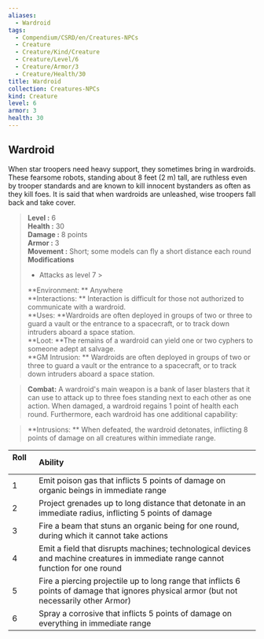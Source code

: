 ```yaml
---
aliases:
  - Wardroid
tags:
  - Compendium/CSRD/en/Creatures-NPCs
  - Creature
  - Creature/Kind/Creature
  - Creature/Level/6
  - Creature/Armor/3
  - Creature/Health/30
title: Wardroid
collection: Creatures-NPCs
kind: Creature
level: 6
armor: 3
health: 30
---
```

## Wardroid  
When star troopers need heavy support, they sometimes bring in wardroids. These fearsome robots, standing about 8 feet (2 m) tall, are ruthless even by trooper standards and are known to kill innocent bystanders as often as they kill foes. It is said that when wardroids are unleashed, wise troopers fall back and take cover.  

  
> **Level :** 6  
> **Health :** 30  
> **Damage :** 8 points  
> **Armor :** 3  
> **Movement :** Short; some models can fly a short distance each round  
> **Modifications**  
>- Attacks as level 7 >
>  
> **Environment: ** Anywhere  
> **Interactions: ** Interaction is difficult for those not authorized to communicate with a wardroid.  
> **Uses: **Wardroids are often deployed in groups of two or three to guard a vault or the entrance to a spacecraft, or to track down intruders aboard a space station.  
> **Loot: **The remains of a wardroid can yield one or two cyphers to someone adept at salvage.  
> **GM Intrusion: ** Wardroids are often deployed in groups of two or three to guard a vault or the entrance to a spacecraft, or to track down intruders aboard a space station.  

> **Combat:** 
> A wardroid's main weapon is a bank of laser blasters that it can use to attack up to three foes standing next to each other as one action. When damaged, a wardroid regains 1 point of health each round. Furthermore, each wardroid has one additional capability:  
  

> **Intrusions: ** 
> When defeated, the wardroid detonates, inflicting 8 points of damage on all creatures within immediate range.  
  

|  Roll &nbsp; &nbsp; &nbsp; | Ability  |  
| ------------- | :----------- |  
| 1 | Emit poison gas that inflicts 5 points of damage on organic beings in immediate range |  
| 2 | Project grenades up to long distance that detonate in an immediate radius, inflicting 5 points of damage |  
| 3 | Fire a beam that stuns an organic being for one round, during which it cannot take actions |  
| 4 | Emit a field that disrupts machines; technological devices and machine creatures in immediate range cannot function for one round |  
| 5 | Fire a piercing projectile up to long range that inflicts 6 points of damage that ignores physical armor (but not necessarily other Armor) |  
| 6 | Spray a corrosive that inflicts 5 points of damage on everything in immediate range |
